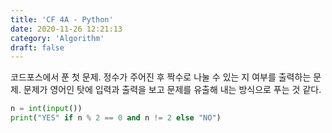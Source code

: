 ```yaml
---
title: 'CF 4A - Python'
date: 2020-11-26 12:21:13
category: 'Algorithm'
draft: false
---
```

코드포스에서 푼 첫 문제. 정수가 주어진 후 짝수로 나눌 수 있는 지 여부를 출력하는 문제. 문제가 영어인 탓에 입력과 출력을 보고 문제를 유출해 내는 방식으로 푸는 것 같다.
```python
n = int(input())
print("YES" if n % 2 == 0 and n != 2 else "NO")

```